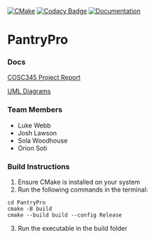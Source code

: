 [![CMake](https://github.com/DigitalDiners/PantryPro/actions/workflows/cmake.yml/badge.svg)](https://github.com/DigitalDiners/PantryPro/actions/workflows/cmake.yml)
[![Codacy Badge](https://app.codacy.com/project/badge/Grade/0121423079c145a8a8f5d27bc725effc)](https://app.codacy.com/gh/DigitalDiners/PantryPro/dashboard?utm_source=gh&utm_medium=referral&utm_content=&utm_campaign=Badge_grade)
[![Documentation](https://codedocs.xyz/DigitalDiners/PantryPro.svg)](https://codedocs.xyz/DigitalDiners/PantryPro/)
# PantryPro
### Docs
[COSC345 Project Report](docs/Assignment1-Report.pdf)

[UML Diagrams](https://viewer.diagrams.net/?tags=%7B%7D&highlight=0000ff&edit=_blank&layers=1&nav=1&title=ER.drawio#Uhttps%3A%2F%2Fraw.githubusercontent.com%2FDigitalDiners%2FPantryPro%2Fmain%2Fdocs%2FER.drawio)

 ### Team Members
- Luke Webb
- Josh Lawson
- Sola Woodhouse
- Orion Soti

### Build Instructions
1. Ensure CMake is installed on your system
2. Run the following commands in the terminal:
```
cd PantryPro
cmake -B build
cmake --build build --config Release
```
3. Run the executable in the build folder





